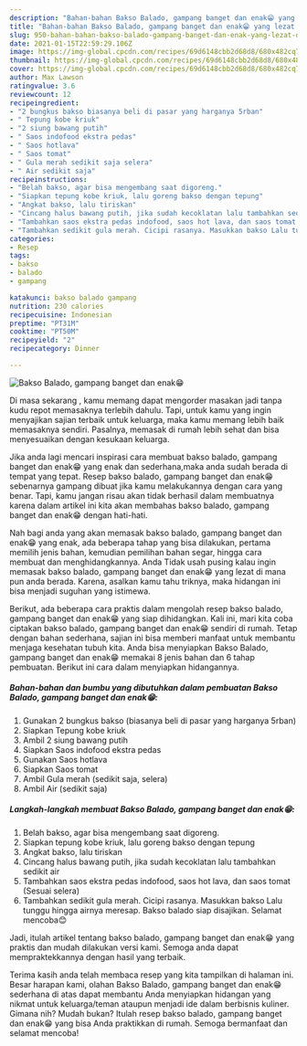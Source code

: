 ```yaml
---
description: "Bahan-bahan Bakso Balado, gampang banget dan enak😁 yang lezat dan Mudah Dibuat"
title: "Bahan-bahan Bakso Balado, gampang banget dan enak😁 yang lezat dan Mudah Dibuat"
slug: 950-bahan-bahan-bakso-balado-gampang-banget-dan-enak-yang-lezat-dan-mudah-dibuat
date: 2021-01-15T22:59:29.106Z
image: https://img-global.cpcdn.com/recipes/69d6148cbb2d68d8/680x482cq70/bakso-balado-gampang-banget-dan-enak😁-foto-resep-utama.jpg
thumbnail: https://img-global.cpcdn.com/recipes/69d6148cbb2d68d8/680x482cq70/bakso-balado-gampang-banget-dan-enak😁-foto-resep-utama.jpg
cover: https://img-global.cpcdn.com/recipes/69d6148cbb2d68d8/680x482cq70/bakso-balado-gampang-banget-dan-enak😁-foto-resep-utama.jpg
author: Max Lawson
ratingvalue: 3.6
reviewcount: 12
recipeingredient:
- "2 bungkus bakso biasanya beli di pasar yang harganya 5rban"
- " Tepung kobe kriuk"
- "2 siung bawang putih"
- " Saos indofood ekstra pedas"
- " Saos hotlava"
- " Saos tomat"
- " Gula merah sedikit saja selera"
- " Air sedikit saja"
recipeinstructions:
- "Belah bakso, agar bisa mengembang saat digoreng."
- "Siapkan tepung kobe kriuk, lalu goreng bakso dengan tepung"
- "Angkat bakso, lalu tiriskan"
- "Cincang halus bawang putih, jika sudah kecoklatan lalu tambahkan sedikit air"
- "Tambahkan saos ekstra pedas indofood, saos hot lava, dan saos tomat (Sesuai selera)"
- "Tambahkan sedikit gula merah. Cicipi rasanya. Masukkan bakso Lalu tunggu hingga airnya meresap. Bakso balado siap disajikan. Selamat mencoba😊"
categories:
- Resep
tags:
- bakso
- balado
- gampang

katakunci: bakso balado gampang 
nutrition: 230 calories
recipecuisine: Indonesian
preptime: "PT31M"
cooktime: "PT50M"
recipeyield: "2"
recipecategory: Dinner

---
```



![Bakso Balado, gampang banget dan enak😁](https://img-global.cpcdn.com/recipes/69d6148cbb2d68d8/680x482cq70/bakso-balado-gampang-banget-dan-enak😁-foto-resep-utama.jpg)

Di masa  sekarang , kamu memang dapat mengorder masakan jadi tanpa kudu repot memasaknya terlebih dahulu. Tapi, untuk kamu yang ingin menyajikan sajian terbaik untuk keluarga, maka kamu memang lebih baik memasaknya sendiri. Pasalnya, memasak di rumah lebih sehat dan bisa menyesuaikan dengan kesukaan keluarga.

Jika anda lagi mencari inspirasi cara membuat bakso balado, gampang banget dan enak😁 yang enak dan sederhana,maka anda sudah berada di tempat yang tepat. Resep bakso balado, gampang banget dan enak😁  sebenarnya gampang dibuat jika kamu melakukannya dengan cara yang benar. Tapi, kamu jangan risau akan tidak berhasil dalam membuatnya 
karena dalam artikel ini kita akan membahas bakso balado, gampang banget dan enak😁 dengan hati-hati.  



Nah bagi anda yang akan memasak bakso balado, gampang banget dan enak😁 yang enak, ada beberapa tahap yang bisa dilakukan, pertama memilih jenis bahan, kemudian pemilihan bahan segar, hingga cara membuat dan menghidangkannya. Anda Tidak usah pusing kalau ingin memasak bakso balado, gampang banget dan enak😁 yang lezat di mana pun anda berada. Karena, asalkan kamu  tahu triknya, maka hidangan ini bisa menjadi suguhan yang istimewa.

Berikut, ada beberapa cara praktis  dalam mengolah resep bakso balado, gampang banget dan enak😁 yang siap dihidangkan. Kali ini, mari kita coba ciptakan bakso balado, gampang banget dan enak😁 sendiri di rumah. Tetap dengan bahan sederhana, sajian ini bisa memberi manfaat untuk membantu menjaga kesehatan tubuh kita. Anda bisa menyiapkan Bakso Balado, gampang banget dan enak😁 memakai 8 jenis bahan dan 6 tahap pembuatan. Berikut ini cara dalam menyiapkan hidangannya.

<!--inarticleads1-->

##### Bahan-bahan dan bumbu yang dibutuhkan dalam pembuatan Bakso Balado, gampang banget dan enak😁:

1. Gunakan 2 bungkus bakso (biasanya beli di pasar yang harganya 5rban)
1. Siapkan  Tepung kobe kriuk
1. Ambil 2 siung bawang putih
1. Siapkan  Saos indofood ekstra pedas
1. Gunakan  Saos hotlava
1. Siapkan  Saos tomat
1. Ambil  Gula merah (sedikit saja, selera)
1. Ambil  Air (sedikit saja)




<!--inarticleads2-->

##### Langkah-langkah membuat Bakso Balado, gampang banget dan enak😁:

1. Belah bakso, agar bisa mengembang saat digoreng.
1. Siapkan tepung kobe kriuk, lalu goreng bakso dengan tepung
1. Angkat bakso, lalu tiriskan
1. Cincang halus bawang putih, jika sudah kecoklatan lalu tambahkan sedikit air
1. Tambahkan saos ekstra pedas indofood, saos hot lava, dan saos tomat (Sesuai selera)
1. Tambahkan sedikit gula merah. Cicipi rasanya. Masukkan bakso Lalu tunggu hingga airnya meresap. Bakso balado siap disajikan. Selamat mencoba😊




Jadi, itulah artikel tentang  bakso balado, gampang banget dan enak😁  yang praktis dan mudah dilakukan versi kami. Semoga anda dapat mempraktekkannya dengan hasil yang terbaik. 

Terima kasih anda telah membaca resep yang kita tampilkan di halaman ini. Besar harapan kami, olahan  Bakso Balado, gampang banget dan enak😁 sederhana di atas dapat membantu Anda menyiapkan hidangan yang nikmat untuk keluarga/teman ataupun menjadi ide dalam berbisnis kuliner. Gimana nih? Mudah bukan? Itulah resep bakso balado, gampang banget dan enak😁 yang bisa Anda praktikkan di rumah. Semoga bermanfaat dan selamat mencoba!

